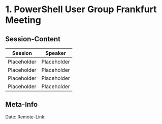 # 1. PowerShell User Group Frankfurt Meeting 
## Session-Content
| Session     | Speaker     |
| ----------- | ----------- |
| Placeholder | Placeholder |
| Placeholder | Placeholder |
| Placeholder | Placeholder |
| Placeholder | Placeholder |

## Meta-Info
Date:
Remote-Link: